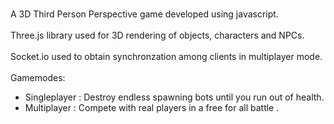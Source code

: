 <br/>A 3D Third Person Perspective game developed using javascript.
<br/><br/>Three.js library used for 3D rendering of objects, characters and NPCs.
<br/><br/>Socket.io used to obtain synchronzation among clients in multiplayer mode.
<br/><br/>Gamemodes:
<ul>
    <li>Singleplayer  : Destroy endless spawning bots until you run out of health.</li>
    <li>Multiplayer   : Compete with real players in a free for all battle .</li>
</ul>